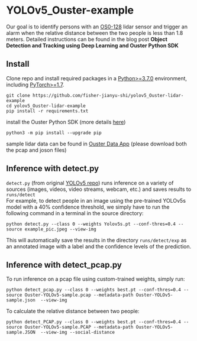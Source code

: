 # YOLOv5_Ouster-example
Our goal is to identify persons with an [OS0-128](https://ouster.com/products/scanning-lidar/os0-sensor/) lidar sensor and trigger an alarm when the relative distance between the two people is less than 1.8 meters. Detailed instructions can be found in the blog post **Object Detection and Tracking using Deep Learning and Ouster Python SDK**

## Install
Clone repo and install required packages in a [Python>=3.7.0](https://www.python.org/) environment, including [PyTorch>=1.7](https://pytorch.org/get-started/locally/). 
```
git clone https://github.com/fisher-jianyu-shi/yolov5_Ouster-lidar-example 
cd yolov5_Ouster-lidar-example 
pip install -r requirements.txt  
```

install the Ouster Python SDK (more details [here](https://static.ouster.dev/sdk-docs/installation.html))  
```
python3 -m pip install --upgrade pip
```

sample lidar data can be found in [Ouster Data App](https://data.ouster.dev/drive/20048) (please download both the pcap and joson files)

## Inference with detect.py
`detect.py` (from original [YOLOv5 repo](https://github.com/ultralytics/yolov5)) runs inference on a variety of sources (images, videos, video streams, webcam, etc.) and saves results to `runs/detect`  
For example, to detect people in an image using the pre-trained YOLOv5s model with a 40% confidence threshold, we simply have to run the following command in a terminal in the source directory:
```
python detect.py --class 0 --weights Yolov5s.pt --conf-thres=0.4 --source example_pic.jpeg --view-img 
```

This will automatically save the results in the directory `runs/detect/exp` as an annotated image with a label and the confidence levels of the prediction. 

## Inference with detect_pcap.py
To run inference on a pcap file using custom-trained weights, simply run:
```
python detect_pcap.py --class 0 --weights best.pt --conf-thres=0.4 --source Ouster-YOLOv5-sample.pcap --metadata-path Ouster-YOLOv5-sample.json  --view-img
```
To calculate the relative distance between two people:
```
python detect_PCAP.py --class 0 --weights best.pt --conf-thres=0.4 --source Ouster-YOLOv5-sample.PCAP --metadata-path Ouster-YOLOv5-sample.JSON  --view-img --social-distance
```
